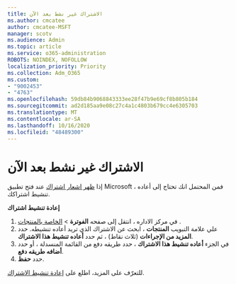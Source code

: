 ```yaml
---
title: الاشتراك غير نشط بعد الآن
ms.author: cmcatee
author: cmcatee-MSFT
manager: scotv
ms.audience: Admin
ms.topic: article
ms.service: o365-administration
ROBOTS: NOINDEX, NOFOLLOW
localization_priority: Priority
ms.collection: Adm_O365
ms.custom:
- "9002453"
- "4763"
ms.openlocfilehash: 59db84b9068843333ee28f47b9e69cf8b805b184
ms.sourcegitcommit: ad2d185aa9e08c27c4a1c4803b679cc4e6305703
ms.translationtype: MT
ms.contentlocale: ar-SA
ms.lasthandoff: 10/16/2020
ms.locfileid: "48489300"
---
```

# <a name="subscription-no-longer-active"></a>الاشتراك غير نشط بعد الآن

إذا [ظهر اشعار اشتراك](https://support.microsoft.com/office/a-subscription-notice-appears-when-i-open-a-microsoft-365-application-4cabe32c-f594-4c0e-9191-3d3ade10cceb) عند فتح تطبيق Microsoft ، فمن المحتمل انك تحتاج إلى أعاده تنشيط اشتراكك.

**إعادة تنشيط اشتراك**

1. في مركز الاداره ، انتقل إلى صفحه **الفوترة**  >  [الخاصة بالمنتجات](https://go.microsoft.com/fwlink/p/?linkid=842054) .
2. علي علامة التبويب **المنتجات** ، ابحث عن الاشتراك الذي تريد أعاده تنشيطه. حدد **المزيد من الإجراءات** (ثلاث نقاط) ، ثم حدد **أعاده تنشيط هذا الاشتراك**.
3. في الجزء **أعاده تنشيط هذا الاشتراك** ، حدد طريقه دفع من القائمة المنسدلة ، أو حدد **أضافه طريقه دفع**.
4. حدد **حفظ**.

للتعرّف على المزيد، اطلع على [إعادة تنشيط الاشتراك](https://docs.microsoft.com/microsoft-365/commerce/subscriptions/reactivate-your-subscription).